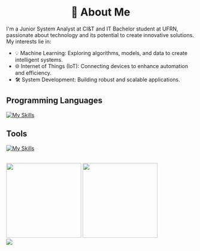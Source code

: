 <h1 align="center">
👋 About Me
</h1>

I'm a Junior System Analyst at CI&T and IT Bachelor student at UFRN, passionate about technology and its potential to create innovative solutions.
My interests lie in:

- 💡 Machine Learning: Exploring algorithms, models, and data to create intelligent systems.
- 🌐 Internet of Things (IoT): Connecting devices to enhance automation and efficiency.
- 🛠️ System Development: Building robust and scalable applications.

## Programming Languages
[![My Skills](https://skillicons.dev/icons?i=java,py,ts,js)]()

## Tools
[![My Skills](https://skillicons.dev/icons?i=git,docker,postman,spring,django,nodejs,react,mysql,mongo)]()

<br />

<div> 
  <img height="200px" src="https://github-readme-stats.vercel.app/api/top-langs/?username=danieln0bre&langs_count=10&hide=vue,html,css&layout=compact&show_icons=true&theme=github_dark">
  <img height="200px" src="https://github-readme-stats.vercel.app/api?username=danieln0bre&show_icons=true&theme=github_dark">
</div>

<div>
   <a href="https://www.linkedin.com/in/danieln0bre/" target="_blank"><img src="https://img.shields.io/badge/-LinkedIn-%230077B5?style=for-the-badge&logo=linkedin&logoColor=white" target="_blank"></a> 
</div>
